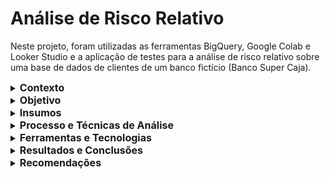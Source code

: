 # Análise de Risco Relativo  
  
 Neste projeto, foram utilizadas as ferramentas BigQuery, Google Colab e Looker Studio e a aplicação de testes para a análise de risco relativo sobre uma base de dados de clientes de um banco fictício (Banco Super Caja).

<details>
  <summary><strong style="font-size: 16px;">Contexto</strong></summary>
  
Em um cenário financeiro, a diminuição das taxas de juros levou a um crescimento expressivo na procura por crédito no banco fictício "Super Caixa". No entanto, essa demanda em ascensão tem sobrecarregado a equipe de análise de crédito, que se encontra atualmente envolvida em um processo manual ineficiente e demorado para avaliar as diversas solicitações de empréstimo.
Para resolver essa questão, sugeriu-se a automatização do processo de análise por meio de técnicas avançadas de análise de dados, com o objetivo de aumentar a eficiência, a precisão e a rapidez na avaliação das solicitações de crédito. Além disso, o banco já possui uma métrica para identificar clientes com pagamentos atrasados, o que pode ser uma ferramenta útil a ser incorporada na classificação de risco do novo sistema automatizado.
</details>

<details>
  <summary><strong style="font-size: 16px;">Objetivo</strong></summary>
  
O objetivo deste projeto foi desenvolver um score de crédito utilizando uma análise de dados e a avaliação do risco relativo, capaz de classificar os clientes em diversas categorias de risco com base na probabilidade de inadimplência. Essa classificação dará subsidios para o banco tomar decisões mais precisas sobre a concessão de crédito, diminuindo o risco de não pagamento de empréstimos. Além disso, a inclusão da métrica existente de pagamentos atrasados aumenta a capacidade do modelo de identificar riscos.

Além disso, foram levantadas as seguintes hipóteses a serem respondidas:
Os mais jovens têm um maior risco de inadimplência;
As pessoas com maior quantidade de empréstimos ativos têm maior risco de serem maus pagadores;
As pessoas que atrasam seus pagamentos por mais de 90 dias têm maior risco de serem maus pagadores.
</details>

<details>
 <summary><strong style="font-size: 16px;">Insumos</strong></summary>

Foram utilizadas como fonte de dados as tabelas a seguir:

- user_info: dados gerais dos usuários, como idade, sexo, salário e número de dependentes.
- default: dados dos clientes com uma variável (default_flag) para identificar usuários inadimplentes.
- loans_detail: dados sobre o número de atrasos de pagamento de empréstimos em relação ao tempo, a taxa de endividamento e uso de linhas de crédito e relação ao seu limite.
- loans_outstanding: Dados sobre a quantidade e tipos de empréstimos por cliente.

</details>

<details>
 <summary><strong style="font-size: 16px;">Processo e Técnicas de Análise</strong></summary>

- ETL (Extract, Transform, Load): através de consultas realizadas no ambiente BigQuery, foram realizadas as etapas de limpeza e transformação dos dados inconsistentes, o cálculo de quartis, a segmentação de clientes e a determinação do risco relativo. Também se realizou a conversão de variáveis categóricas em dummy e a classificação de variáveis dummy em um score para bons e maus pagadores;

- Avaliação do Modelo de score creditício: avaliado utilizando o modelo de matriz de confusão 

- Modelagem Estatística: foi realizada a regressão logística para verificar de forma preditiva o risco de inadimplência.
. 
- Visualização de Dados: através de dashboards interativos no Looker Studio.
  
</details>

<details>
  <summary><strong style="font-size: 16px;">Ferramentas e Tecnologias</strong></summary>
  
  - BigQuery
  - Google Colab
  - Looker Studio
  - Python
 
</details>


<details>
<summary><strong style="font-size: 16px;">Resultados e Conclusões</strong></summary>

  Com base na análise exploratória dos dados, chegou-se as seguintes conclusões:

- **_Hipótese 1_:** Os clientes mais jovens possuem um maior risco de ser maus pagadores. Assim, a hipótese inicial foi validada;


- **_Hipótese 2_:**   os clientes que possuem um maior número de créditos ativos tem um risco menor de ser maus pagadores, quando comparados com aqueles que possuem um menor número de créditos ativos. Assim, esta hipótese foi refutada.

- **_Hipótese 3_:** os clientes que atrasaram os pagamentos por mais de 90 dias possuem um risco maior de serem maus pagadores. Assim, a hipótese foi validada.

Além disso, a análise da matriz de confusão indicou uma alta sensibilidade do modelo na identificação dos clientes classificados como maus pagadores, porém a baixa precisão do modelo sugere uma tendência em superestimar o risco de inadimplência, classificando erroneamente possíveis bons pagadores.Porém, como o foco desta análise é na avaliação dos clientes potencialmente maus pagadores, o  modelo de classificação desenvolvido demonstrou ser eficaz na identificação de clientes com alto risco de inadimplência.

Já o resultado obtido para a análise da regressão logística evidencia que o modelo preditivo indica que os clientes que receberam um score de crédito acima de 4 tendem a ter um maior risco de serem inadimplentes do que aqueles clientes que receberam scores de crédito menores que 4.

</details>

<details>
<summary><strong style="font-size: 16px;">Recomendações</strong></summary>

Para aqueles clientes que receberam classificações de risco nas variáveis informadas, seria  interessante implementar um sistema de monitoramento contínuo para clientes que apresentaram atrasos significativos nos pagamentos, possibilitando a detecção precoce de sinais de dificuldades financeiras e ação preventiva.

Também poderia ser desenvolvido programas de educação financeira direcionados aos clientes mais jovens e aqueles com histórico de atrasos de pagamento, para ajudar a melhorar a gestão financeira pessoal e reduzir o risco de inadimplência.

Além disso, sugere-se realizar atualizações regulares na classificação de risco relativo, incorporando novos dados e ajustando critérios conforme necessário para melhorar a precisão das previsões.

Já para aqueles clientes que foram classificadas como bons pagadores, a instituição financeira poderia oferecer condições de crédito mais atrativas, como taxas de juros mais baixas ou prazos de pagamento mais flexíveis, para clientes que demonstram bom histórico de pagamento e menor número de empréstimos ativos, também considerar aumentos graduais nos limites de crédito para clientes com bom histórico de pagamento e baixo risco identificado pelo modelo de análise de risco, bem como investir em benefícios e incentivos, 
como descontos em taxas de crédito ou ofertas especiais em novos produtos financeiros.


Além disso, indica-se ao banco manter um processo contínuo de desenvolvimento e refinamento do modelo preditivo e de validação dos resultados, para aprimorar e ajustar as previsões, aumentando assim a confiança no modelo nas previsões de inadimplência dos clientes.

Por fim, assegurar a transparência dos critérios de concessão de crédito aos clientes, fortalecendo a confiança e facilitando a compreensão das expectativas do banco quanto ao pagamento.
  
</details>

